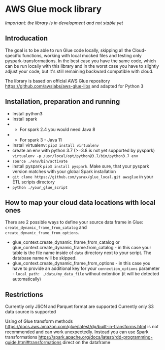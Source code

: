 # AWS Glue mock library

*Important: the library is in development and not stable yet*

## Introducation

The goal is to be able to run Glue code locally, skipping all the Cloud-specific functions, working with local mocked files and testing only pyspark-transformations.
In the best case you have the same code, which can be run locally with this library and in the worst case you have to slightly adjust your code, but it's still remaining backward compatible with cloud.

The library is based on official AWS Glue repository https://github.com/awslabs/aws-glue-libs and adapted for Python 3

## Installation, preparation and running

* Install python3
* Install spark
* * For spark 2.4 you would need Java 8
* * For spark 3 - Java 11
* Install virtualenv: `pip3 install virtualenv`
* create an env with python 3.7 (>=3.8 is not yet supported by pyspark) `virtualenv -p /usr/local/opt/python@3.7/bin/python3.7 env`
* `source ./env/bin/activate`
* install pyspark `pip3 install pyspark`. Make sure, that your pyspark version matches with your global Spark installation
* `git clone https://github.com/yarax/glue_local.git awsglue` in your ETL scripts directory
* `python ./your_glue_script`

## How to map your cloud data locations with local ones

There are 2 possible ways to define your source data frame in Glue: `create_dynamic_frame_from_catalog` and `create_dynamic_frame_from_options`.

* glue_context.create_dynamic_frame_from_catalog or glue_context.create_dynamic_frame.from_catalog - in this case your table is the file name inside of `data` directory next to your script. The database name will be skipped.
* glue_context.create_dynamic_frame_from_options - in this case you have to provide an additional key for your `connection_options` parameter - `local_path: ./data/my_data_file` without extention (it will be detected automatically)

## Restrictions

Currently only JSON and Parquet format are supported
Currently only S3 data source is supported

Using of Glue transform methods https://docs.aws.amazon.com/glue/latest/dg/built-in-transforms.html is not recommended and can work unexpectedly. Instead you can use Spark transformations https://spark.apache.org/docs/latest/rdd-programming-guide.html#transformations direct on the dataframe